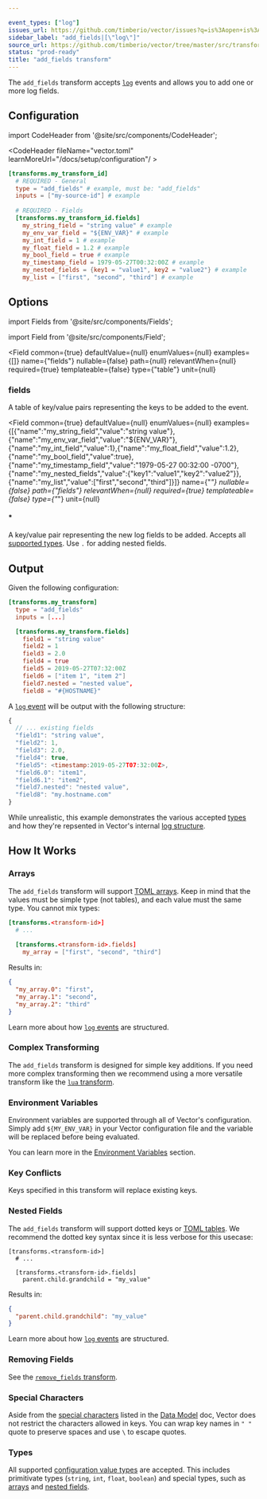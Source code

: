 ```yaml
---

event_types: ["log"]
issues_url: https://github.com/timberio/vector/issues?q=is%3Aopen+is%3Aissue+label%3A%22transform%3A+add_fields%22
sidebar_label: "add_fields|[\"log\"]"
source_url: https://github.com/timberio/vector/tree/master/src/transforms/add_fields.rs
status: "prod-ready"
title: "add_fields transform" 
---
```


The `add_fields` transform accepts [`log`][docs.data-model#log] events and allows you to add one or more log fields.

## Configuration

import CodeHeader from '@site/src/components/CodeHeader';

<CodeHeader fileName="vector.toml" learnMoreUrl="/docs/setup/configuration"/ >

```toml
[transforms.my_transform_id]
  # REQUIRED - General
  type = "add_fields" # example, must be: "add_fields"
  inputs = ["my-source-id"] # example
  
  # REQUIRED - Fields
  [transforms.my_transform_id.fields]
    my_string_field = "string value" # example
    my_env_var_field = "${ENV_VAR}" # example
    my_int_field = 1 # example
    my_float_field = 1.2 # example
    my_bool_field = true # example
    my_timestamp_field = 1979-05-27T00:32:00Z # example
    my_nested_fields = {key1 = "value1", key2 = "value2"} # example
    my_list = ["first", "second", "third"] # example
```

## Options

import Fields from '@site/src/components/Fields';

import Field from '@site/src/components/Field';

<Fields filters={true}>


<Field
  common={true}
  defaultValue={null}
  enumValues={null}
  examples={[]}
  name={"fields"}
  nullable={false}
  path={null}
  relevantWhen={null}
  required={true}
  templateable={false}
  type={"table"}
  unit={null}
  >

### fields

A table of key/value pairs representing the keys to be added to the event.

<Fields filters={false}>


<Field
  common={true}
  defaultValue={null}
  enumValues={null}
  examples={[{"name":"my_string_field","value":"string value"},{"name":"my_env_var_field","value":"${ENV_VAR}"},{"name":"my_int_field","value":1},{"name":"my_float_field","value":1.2},{"name":"my_bool_field","value":true},{"name":"my_timestamp_field","value":"1979-05-27 00:32:00 -0700"},{"name":"my_nested_fields","value":{"key1":"value1","key2":"value2"}},{"name":"my_list","value":["first","second","third"]}]}
  name={"*"}
  nullable={false}
  path={"fields"}
  relevantWhen={null}
  required={true}
  templateable={false}
  type={"*"}
  unit={null}
  >

#### *

A key/value pair representing the new log fields to be added. Accepts all [supported types][docs.configuration#value_types]. Use `.` for adding nested fields.


</Field>


</Fields>

</Field>


</Fields>

## Output

Given the following configuration:

<CodeHeader fileName="vector.toml" />

```toml
[transforms.my_transform]
  type = "add_fields"
  inputs = [...]

  [transforms.my_transform.fields]
    field1 = "string value"
    field2 = 1
    field3 = 2.0
    field4 = true
    field5 = 2019-05-27T07:32:00Z
    field6 = ["item 1", "item 2"]
    field7.nested = "nested value",
    field8 = "#{HOSTNAME}"
```

A [`log` event][docs.data-model.log] will be output with the following structure:

```javascript
{
  // ... existing fields
  "field1": "string value",
  "field2": 1,
  "field3": 2.0,
  "field4": true,
  "field5": <timestamp:2019-05-27T07:32:00Z>,
  "field6.0": "item1",
  "field6.1": "item2",
  "field7.nested": "nested value",
  "field8": "my.hostname.com"
}
```

While unrealistic, this example demonstrates the various accepted
[types][docs.configuration#value-types] and how they're repsented in Vector's
internal [log structure][docs.data-model.log].

## How It Works

### Arrays

The `add_fields` transform will support [TOML arrays][urls.toml_array]. Keep in
mind that the values must be simple type (not tables), and each value must the
same type. You cannot mix types:

```toml
[transforms.<transform-id>]
  # ...
  
  [transforms.<transform-id>.fields]
    my_array = ["first", "second", "third"]
```

Results in:

```json
{
  "my_array.0": "first",
  "my_array.1": "second",
  "my_array.2": "third"
}
```

Learn more about how [`log` events][docs.data-model.log] are structured.

### Complex Transforming

The `add_fields` transform is designed for simple key additions. If you need
more complex transforming then we recommend using a more versatile transform
like the [`lua` transform][docs.transforms.lua].

### Environment Variables

Environment variables are supported through all of Vector's configuration.
Simply add `${MY_ENV_VAR}` in your Vector configuration file and the variable
will be replaced before being evaluated.

You can learn more in the [Environment Variables][docs.configuration#environment-variables]
section.

### Key Conflicts

Keys specified in this transform will replace existing keys.

### Nested Fields

The `add_fields` transform will support dotted keys or [TOML
tables][urls.toml_table]. We recommend the dotted key syntax since it is less
verbose for this usecase:

```
[transforms.<transform-id>]
  # ...
  
  [transforms.<transform-id>.fields]
    parent.child.grandchild = "my_value"
```

Results in:

```json
{
  "parent.child.grandchild": "my_value"
}
```

Learn more about how [`log` events][docs.data-model.log] are structured.

### Removing Fields

See the [`remove_fields` transform][docs.transforms.remove_fields].

### Special Characters

Aside from the [special characters][docs.data-model.log#special-characters]
listed in the [Data Model][docs.data-model] doc, Vector does not restrict the
characters allowed in keys. You can wrap key names in `" "` quote to preserve
spaces and use `\` to escape quotes.

### Types

All supported [configuration value types][docs.configuration#value-types] are accepted.
This includes primitivate types (`string`, `int`, `float`, `boolean`) and
special types, such as [arrays](#arrays) and [nested fields](#nested-fields).


[docs.configuration#environment-variables]: /docs/setup/configuration#environment-variables
[docs.configuration#value-types]: /docs/setup/configuration#value-types
[docs.configuration#value_types]: /docs/setup/configuration#value_types
[docs.data-model#log]: /docs/about/data-model#log
[docs.data-model.log#special-characters]: /docs/about/data-model/log#special-characters
[docs.data-model.log]: /docs/about/data-model/log
[docs.data-model]: /docs/about/data-model
[docs.transforms.lua]: /docs/components/transforms/lua
[docs.transforms.remove_fields]: /docs/components/transforms/remove_fields
[urls.toml_array]: https://github.com/toml-lang/toml#array
[urls.toml_table]: https://github.com/toml-lang/toml#table
